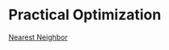 # Practical Optimization

[Nearest Neighbor](Practical%20Optimization%20998e549d5e164bb6b9ff3bf5330019ce/Nearest%20Neighbor%2067a33e872fd741b3aeccd794cec3a653.md)